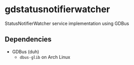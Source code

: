 # gdstatusnotifierwatcher
StatusNotifierWatcher service implementation using GDBus

## Dependencies
* GDBus (duh)
  * `dbus-glib` on Arch Linux
